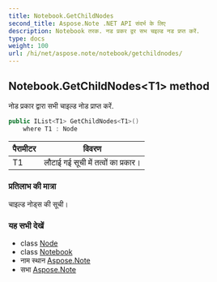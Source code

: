 ```yaml
---
title: Notebook.GetChildNodes
second_title: Aspose.Note .NET API संदर्भ के लिए
description: Notebook तरक. नड प्रकर द्वर सभ चइल्ड नड प्रप्त करें.
type: docs
weight: 100
url: /hi/net/aspose.note/notebook/getchildnodes/
---
```

## Notebook.GetChildNodes&lt;T1&gt; method

नोड प्रकार द्वारा सभी चाइल्ड नोड प्राप्त करें.

```csharp
public IList<T1> GetChildNodes<T1>()
    where T1 : Node
```

| पैरामीटर | विवरण |
| --- | --- |
| T1 | लौटाई गई सूची में तत्वों का प्रकार। |

### प्रतिलाभ की मात्रा

चाइल्ड नोड्स की सूची।

### यह सभी देखें

* class [Node](../../node/)
* class [Notebook](../)
* नाम स्थान [Aspose.Note](../../notebook/)
* सभा [Aspose.Note](../../../)


